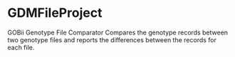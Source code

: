 # GDMFileProject
GOBii Genotype File Comparator
Compares the genotype records between two genotype files and reports the differences between the records for each file.
